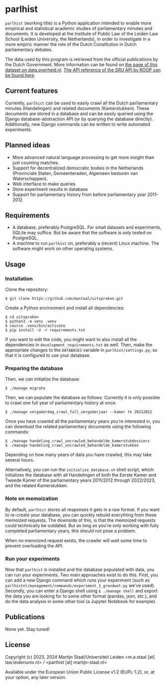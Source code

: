 # parlhist

`parlhist` (working title) is a Python application intended to enable more empirical and statistical
academic studies of parliamentary minutes and documents. It is developed at the Institute of Public Law of the
Leiden Law School (Leiden University, the Netherlands), in order to investigate in a more empiric manner
the role of the Dutch Constitution in Dutch parliamentary debates.

The data used by this program is retrieved from the official publications by the Dutch Government.
More information can be found on [the page of this dataset on data.overheid.nl](https://data.overheid.nl/dataset/officiele-bekendmakingen#panel-description). [The API reference of the SRU API by KOOP can be found here](https://data.overheid.nl/sites/default/files/dataset/d0cca537-44ea-48cf-9880-fa21e1a7058f/resources/Handleiding%2BSRU%2B2.0.pdf).

## Current features

Currently, `parlhist` can be used to easily crawl all the Dutch parliamentary minutes (Handelingen) and
related documents (Kamerstukken). These documents are stored in a database and can be easily queried
using the Django database-abstraction API (or by querying the database directly). Additionally, new
Django commands can be written to write automated experiments.

## Planned ideas

* More advanced natural language processing to get more insight than just counting matches.
* Support for decentralized democratic bodies in the Netherlands (Provinciale Staten, Gemeenteraden, Algemeen besturen van Waterschappen).
* Web interface to make queries
* Store experiment results in database
* Support for parliamentary history from before parliamentary year 2011-2012

## Requirements

* A database, preferably PostgreSQL. For small datasets and experiments, SQLite may suffice. But be aware that the software is only tested on PostgreSQL.
* A machine to run `parlhist` on, preferably a (recent) Linux machine. The software might work on other operating systems.

## Usage

### Installation
Clone the repository:
```
$ git clone https://github.com/mastaal/uitspraken.git
```

Create a Python environment and install all dependencies:
```
$ cd uitspraken
$ python3 -m venv .venv
$ source .venv/bin/activate
$ pip install -U -r requirements.txt
```
If you want to edit the code, you might want to also install all the dependencies in `development_requirements.txt` as well.
Then, make the appropriate changes to the `DATABASES` variable in `parlhist/settings.py`, so that it is configured to use your database.

### Preparing the database
Then, we can initialize the database:
```
$ ./manage migrate
```

Then, we can populate the database as follows. Currently it is only possible to crawl one full year of parliamentary history at once:
```
$ ./manage vergaderdag_crawl_full_vergaderjaar --kamer tk 20212022
```

Once you have crawled all the parliamentary years you're interested in, you can download the related parliamentary documents using the following commands:
```
$ ./manage handeling_crawl_uncrawled_behandelde_kamerstukdossiers
$ ./manage handeling_crawl_uncrawled_behandelde_kamerstukken
```
Depending on how many years of data you have crawled, this may take several hours.

Alternatively, you can run the `initialize_database.sh` shell script, which initializes the database with
all Handelingen of both the Eerste Kamer and Tweede Kamer of the parliamentary years 2011/2012 through 2022/2023, and the related Kamerstukken.

### Note on memoization
By default, `parlhist` stores all responses it gets in a raw format. If you want to re-create your database,
you can quickly rebuild everything from these memoized requests. The downside of this, is that the memoized
requests could technically be outdated. But as long as you're only working with fully completed parliamentary
years, this should not pose a problem.

When no memoized request exists, the crawler will wait some time to prevent overloading the API.

### Run your experiments

Now that `parlhist` is installed and the database populated with data, you can run your experiments.
Two main approaches exist to do this. First, you can add a new Django command which runs your experiment
(such as `parlhistnl/management/commands/experiment_1_grondwet.py` we've used). Secondly, you can enter a
Django shell using `$ ./manage shell` and export the data you are looking for to some other format (pandas,
json, etc.), and do the data analysis in some other tool (a Jupyter Notebook for example).

## Publications

None yet. Stay tuned!

## License

Copyright (c) 2023, 2024 Martijn Staal/Universiteit Leiden <m.a.staal [at] law.leidenuniv.nl> / <parlhist [at] martijn-staal.nl>

Available under the European Union Public License v1.2 (EUPL-1.2), or, at your option, any later version.
